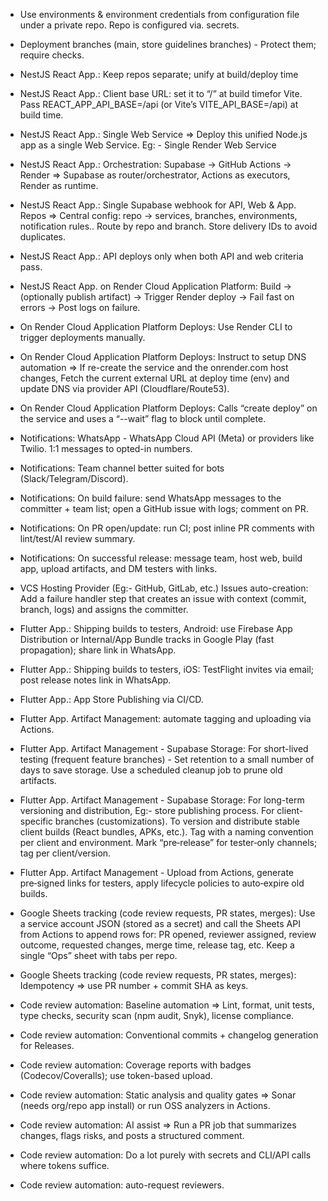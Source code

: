 * Use environments & environment credentials from configuration file under a private repo. Repo is configured via. secrets.
* Deployment branches (main, store guidelines branches) - Protect them; require checks.

* NestJS React App.: Keep repos separate; unify at build/deploy time
* NestJS React App.: Client base URL: set it to “/” at build timefor Vite. Pass REACT_APP_API_BASE=/api (or Vite’s VITE_API_BASE=/api) at build time.
* NestJS React App.: Single Web Service => Deploy this unified Node.js app as a single Web Service. Eg: - Single Render Web Service
* NestJS React App.: Orchestration: Supabase → GitHub Actions → Render => Supabase as router/orchestrator, Actions as executors, Render as runtime.
* NestJS React App.: Single Supabase webhook for API, Web & App. Repos => Central config: repo → services, branches, environments, notification rules.. Route by repo and branch. Store delivery IDs to avoid duplicates.
* NestJS React App.: API deploys only when both API and web criteria pass.

* NestJS React App. on Render Cloud Application Platform: Build → (optionally publish artifact) → Trigger Render deploy → Fail fast on errors → Post logs on failure.

* On Render Cloud Application Platform Deploys: Use Render CLI to trigger deployments manually.
* On Render Cloud Application Platform Deploys: Instruct to setup DNS automation => If re-create the service and the onrender.com host changes, Fetch the current external URL at deploy time (env) and update DNS via provider API (Cloudflare/Route53).
* On Render Cloud Application Platform Deploys: Calls “create deploy” on the service and uses a “--wait” flag to block until complete.

* Notifications: WhatsApp - WhatsApp Cloud API (Meta) or providers like Twilio. 1:1 messages to opted-in numbers.
* Notifications: Team channel better suited for bots (Slack/Telegram/Discord).
* Notifications: On build failure: send WhatsApp messages to the committer + team list; open a GitHub issue with logs; comment on PR.
* Notifications: On PR open/update: run CI; post inline PR comments with lint/test/AI review summary.
* Notifications: On successful release: message team, host web, build app, upload artifacts, and DM testers with links.
* VCS Hosting Provider (Eg:- GitHub, GitLab, etc.) Issues auto-creation: Add a failure handler step that creates an issue with context (commit, branch, logs) and assigns the committer.

* Flutter App.: Shipping builds to testers, Android: use Firebase App Distribution or Internal/App Bundle tracks in Google Play (fast propagation); share link in WhatsApp.
* Flutter App.: Shipping builds to testers, iOS: TestFlight invites via email; post release notes link in WhatsApp.
* Flutter App.: App Store Publishing via CI/CD.
* Flutter App. Artifact Management: automate tagging and uploading via Actions.
* Flutter App. Artifact Management - Supabase Storage: For short-lived testing (frequent feature branches) - Set retention to a small number of days to save storage. Use a scheduled cleanup job to prune old artifacts.
* Flutter App. Artifact Management - Supabase Storage: For long-term versioning and distribution, Eg:- store publishing process. For client-specific branches (customizations). To version and distribute stable client builds (React bundles, APKs, etc.). Tag with a naming convention per client and environment. Mark “pre‑release” for tester‑only channels; tag per client/version.
* Flutter App. Artifact Management - Upload from Actions, generate pre‑signed links for testers, apply lifecycle policies to auto‑expire old builds.
  
* Google Sheets tracking (code review requests, PR states, merges): Use a service account JSON (stored as a secret) and call the Sheets API from Actions to append rows for: PR opened, reviewer assigned, review outcome, requested changes, merge time, release tag, etc. Keep a single “Ops” sheet with tabs per repo.
* Google Sheets tracking (code review requests, PR states, merges): Idempotency => use PR number + commit SHA as keys.

* Code review automation: Baseline automation => Lint, format, unit tests, type checks, security scan (npm audit, Snyk), license compliance.
* Code review automation: Conventional commits + changelog generation for Releases.
* Code review automation: Coverage reports with badges (Codecov/Coveralls); use token-based upload.
* Code review automation: Static analysis and quality gates => Sonar (needs org/repo app install) or run OSS analyzers in Actions.
* Code review automation: AI assist => Run a PR job that summarizes changes, flags risks, and posts a structured comment.
* Code review automation: Do a lot purely with secrets and CLI/API calls where tokens suffice.
* Code review automation: auto-request reviewers.
